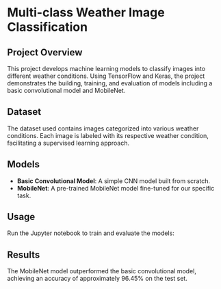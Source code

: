 # Multi-class Weather Image Classification

## Project Overview
This project develops machine learning models to classify images into different weather conditions. Using TensorFlow and Keras, the project demonstrates the building, training, and evaluation of models including a basic convolutional model and MobileNet.

## Dataset
The dataset used contains images categorized into various weather conditions. Each image is labeled with its respective weather condition, facilitating a supervised learning approach.

## Models
- **Basic Convolutional Model**: A simple CNN model built from scratch.
- **MobileNet**: A pre-trained MobileNet model fine-tuned for our specific task.

## Usage
Run the Jupyter notebook to train and evaluate the models:

## Results
The MobileNet model outperformed the basic convolutional model, achieving an accuracy of approximately 96.45% on the test set.
